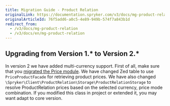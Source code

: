 ```yaml
---
title: Migration Guide - Product Relation
originalLink: https://documentation.spryker.com/v3/docs/mg-product-relation
originalArticleId: 76f5add6-a0c5-4e89-949b-574f7a843b1d
redirect_from:
  - /v3/docs/mg-product-relation
  - /v3/docs/en/mg-product-relation
---
```


## Upgrading from Version 1.* to Version 2.*
In version 2 we have added multi-currency support. First of all, make sure that you [migrated the Price module](/docs/scos/dev/migration-and-integration/201907.0/module-migration-guides/migration-guide-price.html). We have changed Zed table to use `PriceProductFacade` for retrieving product prices. We have also changed `\Spryker\Client\ProductRelation\Storage\ProductRelationStorage` to resolve ProductRelation prices based on the selected currency, price mode combination. If you modified this class in project or extended it, you may want adapt to core version.

<!-- **See also:**
* [Learn more about Products in multi-store environment](https://documentation.spryker.com/v3/docs/product-store-relation-under-the-hood) -->

<!-- Last review date: Nov 23, 2017 by Aurimas Ličkus -->
